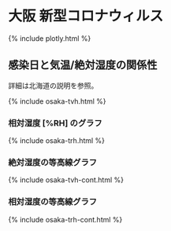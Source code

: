# 大阪 新型コロナウィルス

{% include plotly.html %}

## 感染日と気温/絶対湿度の関係性

詳細は北海道の説明を参照。

{% include osaka-tvh.html %}

### 相対湿度 [%RH] のグラフ
{% include osaka-trh.html %}

### 絶対湿度の等高線グラフ
{% include osaka-tvh-cont.html %}

### 相対湿度の等高線グラフ
{% include osaka-trh-cont.html %}
